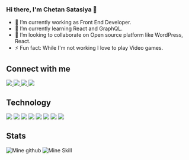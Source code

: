 
### Hi there, I'm Chetan Satasiya 👋 

- 🔭 I’m currently working as Front End Developer.
- 🌱 I’m currently learning React and GraphQL.
- 👯 I’m looking to collaborate on Open source platform like WordPress, React.
- ⚡ Fun fact: While I'm not working I love to play Video games.

## Connect with me

<a href="mailto:ameencharoliya@gmail.com" target="_blank">
  <img src="https://img.shields.io/badge/Gmail-D14836?style=for-the-badge&logo=gmail&logoColor=white" />
</a>
<a href="https://twitter.com/amincahroliya/" target="_blank">
  <img src="https://img.shields.io/badge/Twitter-1DA1F2?style=for-the-badge&logo=twitter&logoColor=white" />
</a>
<a href="https://www.linkedin.com/in/amin-charoliya-392bab81/" target="_blank">
  <img src="https://img.shields.io/badge/LinkedIn-0077B5?style=for-the-badge&logo=linkedin&logoColor=white" />
</a>
<a href="https://amincharoliya.com/" target="_blank">
  <img src="https://img.shields.io/badge/Chetan@WP-FEAA2D?style=for-the-badge&logo=Personal%20Site&logoColor=white" />
</a>

## Technology 
<img src="https://img.shields.io/badge/Wordpress-21759B?style=for-the-badge&logo=wordpress&logoColor=white" />
<img src="https://img.shields.io/badge/HTML-239120?style=for-the-badge&logo=html5&logoColor=white" />
<img src="https://img.shields.io/badge/CSS-239120?&style=for-the-badge&logo=css3&logoColor=white" />
<img src="https://img.shields.io/badge/JavaScript-F7DF1E?style=for-the-badge&logo=javascript&logoColor=black" />
<img src="https://img.shields.io/badge/Sass-CC6699?style=for-the-badge&logo=sass&logoColor=white" />
<img src="https://img.shields.io/badge/npm-CB3837?style=for-the-badge&logo=npm&logoColor=white" />
<img src="https://img.shields.io/badge/React-20232A?style=for-the-badge&logo=react&logoColor=61DAFB" />
<img src="https://img.shields.io/badge/Git-F05032?style=for-the-badge&logo=git&logoColor=white" />

## Stats

![Mine github](https://github-readme-stats.vercel.app/api?username=amincharoliya&include_all_commits=true&count_private=true&show_icons=true&theme=vision-friendly-dark&layout=compact)
![Mine Skill](https://github-readme-stats.vercel.app/api/top-langs/?username=amincharoliya&langs_count=4&theme=vision-friendly-dark&layout=compact)
